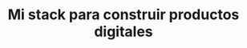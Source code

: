 ---
title: Mi stack para construir productos digitales
publishedAt: 2024-02-08
tags: [stack, desarrollo-web]
seo:
  title: Mi stack tecnológico para construir productos digitales
  description: Conoce las herramientas y tecnologías que utilizo para construir los mejores productos digitales para mis clientes.
  type: article
  keywords: stack, desarrollo web, tecnologías, herramientas, productos digitales
---